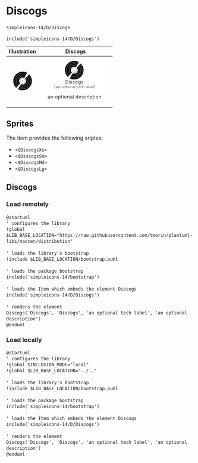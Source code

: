 # Discogs


```text
simpleicons-14/D/Discogs
```

```text
include('simpleicons-14/D/Discogs')
```



| Illustration | Discogs |
| :---: | :---: |
| ![illustration for Illustration](../../simpleicons-14/D/Discogs.png) | ![illustration for Discogs](../../simpleicons-14/D/Discogs.Local.png) |



## Sprites
The item provides the following sriptes:

- `<$DiscogsXs>`
- `<$DiscogsSm>`
- `<$DiscogsMd>`
- `<$DiscogsLg>`





## Discogs

### Load remotely
```plantuml
@startuml
' configures the library
!global $LIB_BASE_LOCATION="https://raw.githubusercontent.com/tmorin/plantuml-libs/master/distribution"

' loads the library's bootstrap
!include $LIB_BASE_LOCATION/bootstrap.puml

' loads the package bootstrap
include('simpleicons-14/bootstrap')

' loads the Item which embeds the element Discogs
include('simpleicons-14/D/Discogs')

' renders the element
Discogs('Discogs', 'Discogs', 'an optional tech label', 'an optional description')
@enduml
```

### Load locally
```plantuml
@startuml
' configures the library
!global $INCLUSION_MODE="local"
!global $LIB_BASE_LOCATION="../.."

' loads the library's bootstrap
!include $LIB_BASE_LOCATION/bootstrap.puml

' loads the package bootstrap
include('simpleicons-14/bootstrap')

' loads the Item which embeds the element Discogs
include('simpleicons-14/D/Discogs')

' renders the element
Discogs('Discogs', 'Discogs', 'an optional tech label', 'an optional description')
@enduml
```

